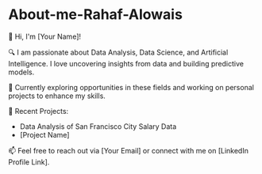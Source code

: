 # About-me-Rahaf-Alowais 

 👋 Hi, I'm [Your Name]!

 🔍 I am passionate about Data Analysis, Data Science, and Artificial Intelligence. I love uncovering insights from data and building predictive models.

 💼 Currently exploring opportunities in these fields and working on personal projects to enhance my skills.

 🌟 Recent Projects:
- Data Analysis of San Francisco City Salary Data
- [Project Name]

📫 Feel free to reach out via [Your Email] or connect with me on [LinkedIn Profile Link].
```
